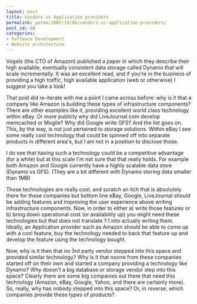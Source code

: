 ```yaml
---
layout: post
title: Vendors vs Application providers
permalink: perma/2007/10/06/vendors-vs-application-providers/
post_id: 60
categories: 
- Software Development
- Website architecture
---
```


Vogels (the CTO of Amazon) published a paper in which they describe their high
available, eventually consistent data storage called Dynamo that will scale
incrementally. It was an excellent read, and if you're in the business of
providing a high traffic, high available application (web or otherwise) I
suggest you take a look!

That post did re-iterate with me a point I came across before: why is it that a
company like Amazon is building these types of infrastructure components? There
are other examples like it, providing excellent world class technology within
eBay. Or more publicly why did LiveJournal.com develop memcached or Mogile? Why
did Google write GFS? And the list goes on. This, by the way, is not just
pertained to storage solutions. Within eBay I see some really cool technology
that could be spinned off into separate products in different area's, but I am
not in a position to disclose those.

I do see that having such a technology could be a competitive advantage (for a
while) but at this scale I'm not sure that that really holds. For example both
Amazon and Google currently have a highly scalable data store (Dynamo vs GFS).
(They are a bit different with Dynamo storing data smaller than 1MB)

Those technologies are really cool, and scratch an itch that is absolutely
there for these companies but bottom line eBay, Google, LiveJournal should be
adding features and improving the user experience above writing infrastructure
components. Now, in order to either a) write those features or b) bring down
operational cost (or availability up) you might need these technologies but
that does not translate 1:1 into actually writing them. Ideally, an Application
provider such as Amazon should be able to come up with a cool feature, buy the
technology needed to back that feature up and develop the feature using the
technology bought.

Now, why is it then that no 3rd party vendor stepped into this space and
provided similar technology? Why is it that noone from these companies started
off on their own and started a company providing a technology like Dynamo? Why
doesn't a big database or storage vendor step into this space? Clearly there
are some big companies out there that need this technology (Amazon, eBay,
Google, Yahoo, and there are certainly more). So, really, why has nobody
stepped into this space? Or, in reverse, which companies provide these types of
products?
